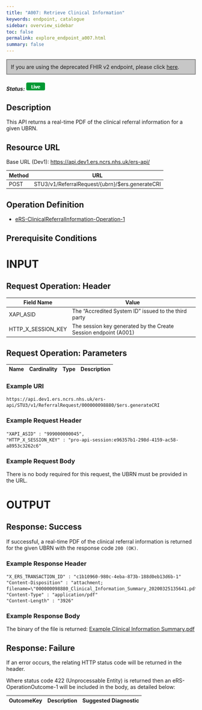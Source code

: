 ```yaml
---
title: "A007: Retrieve Clinical Information"
keywords: endpoint, catalogue
sidebar: overview_sidebar
toc: false
permalink: explore_endpoint_a007.html
summary: false
---
```


<div style="border: 2px solid #888888; padding: 10px; background: #c7c7c7;">If you are using the deprecated FHIR v2 endpoint, please click <a href="explore_endpoint_a007_DSTU2.html">here</a>.</div>

##### Status: ![Live](images/icons/api_live.png)

## Description
This API returns a real-time PDF of the clinical referral information for a given UBRN.

## Resource URL

Base URL (Dev1): https://api.dev1.ers.ncrs.nhs.uk/ers-api/  

| Method | URL |
| -------| --- |
| POST | STU3/v1/ReferralRequest/{ubrn}/$ers.generateCRI |


## Operation Definition

- [eRS-ClinicalReferralInformation-Operation-1](https://fhir.nhs.uk/STU3/OperationDefinition/eRS-ClinicalReferralInformation-Operation-1)

## Prerequisite Conditions


# INPUT

## Request Operation: Header

| Field Name | Value |
| ---------- | ----- |
| XAPI_ASID | The “Accredited System ID” issued to the third party |
| HTTP_X_SESSION_KEY | The session key generated by the Create Session endpoint (A001) |

## Request Operation: Parameters

| Name | Cardinality | Type | Description |
| ---- | ----------- | ---- | ----------- |

### Example URI
```http
https://api.dev1.ers.ncrs.nhs.uk/ers-api/STU3/v1/ReferralRequest/000000098880/$ers.generateCRI
```

### Example Request Header
```http
"XAPI_ASID" : "999000000045",
"HTTP_X_SESSION_KEY" : "pro-api-session:e96357b1-298d-4159-ac58-a8953c3262c6"
```
### Example Request Body
There is no body required for this request, the UBRN must be provided in the URL.

# OUTPUT

## Response: Success
If successful, a real-time PDF of the clinical referral information is returned for the given UBRN with the response code `200 (OK)`. 

### Example Response Header
```http
"X_ERS_TRANSACTION_ID" : "c1b10960-980c-4eba-873b-188d0eb13d6b-1"
"Content-Disposition" : "attachment; filename=\"000000098880_Clinical_Information_Summary_20200325135641.pdf\"",
"Content-Type" : "application/pdf"
"Content-Length" : "3926"
```

### Example Response Body
The binary of the file is returned: [Example Clinical Information Summary.pdf](downloads/Example_Clinical_Information_Summary.pdf)

## Response: Failure
If an error occurs, the relating HTTP status code will be returned in the header.  

Where status code 422 (Unprocessable Entity) is returned then an eRS-OperationOutcome-1 will be included in the body, as detailed below:

| OutcomeKey | Description | Suggested Diagnostic |
| ---------- | ----------- | -------------------- |
